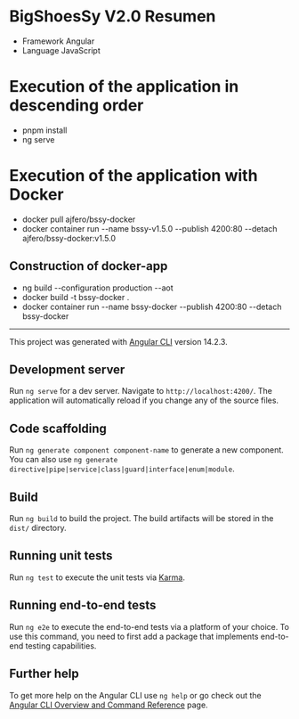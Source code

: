 # BigShoesSy V2.0 Resumen

- Framework Angular
- Language JavaScript

# Execution of the application in descending order

- pnpm install
- ng serve

# Execution of the application with Docker

 - docker pull ajfero/bssy-docker
 - docker container run --name bssy-v1.5.0 --publish 4200:80 --detach ajfero/bssy-docker:v1.5.0

## Construction of docker-app

  - ng build --configuration production --aot
  - docker build -t bssy-docker .
  - docker container run --name bssy-docker --publish 4200:80 --detach bssy-docker

---

This project was generated with [Angular CLI](https://github.com/angular/angular-cli) version 14.2.3.
## Development server

Run `ng serve` for a dev server. Navigate to `http://localhost:4200/`. The application will automatically reload if you change any of the source files.

## Code scaffolding

Run `ng generate component component-name` to generate a new component. You can also use `ng generate directive|pipe|service|class|guard|interface|enum|module`.

## Build

Run `ng build` to build the project. The build artifacts will be stored in the `dist/` directory.

## Running unit tests

Run `ng test` to execute the unit tests via [Karma](https://karma-runner.github.io).

## Running end-to-end tests

Run `ng e2e` to execute the end-to-end tests via a platform of your choice. To use this command, you need to first add a package that implements end-to-end testing capabilities.

## Further help

To get more help on the Angular CLI use `ng help` or go check out the [Angular CLI Overview and Command Reference](https://angular.io/cli) page.
